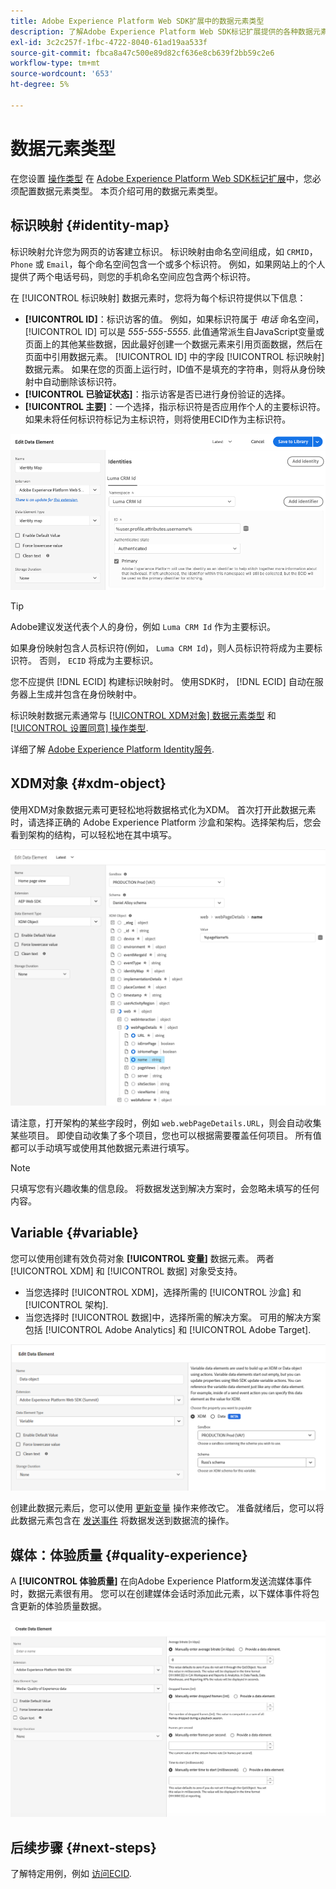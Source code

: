 ```yaml
---
title: Adobe Experience Platform Web SDK扩展中的数据元素类型
description: 了解Adobe Experience Platform Web SDK标记扩展提供的各种数据元素类型。
exl-id: 3c2c257f-1fbc-4722-8040-61ad19aa533f
source-git-commit: fbca8a47c500e89d82cf636e8cb639f2bb59c2e6
workflow-type: tm+mt
source-wordcount: '653'
ht-degree: 5%

---
```



# 数据元素类型

在您设置 [操作类型](action-types.md) 在 [Adobe Experience Platform Web SDK标记扩展](web-sdk-extension-configuration.md)中，您必须配置数据元素类型。 本页介绍可用的数据元素类型。

## 标识映射 {#identity-map}

标识映射允许您为网页的访客建立标识。 标识映射由命名空间组成，如 `CRMID`， `Phone` 或 `Email`，每个命名空间包含一个或多个标识符。 例如，如果网站上的个人提供了两个电话号码，则您的手机命名空间应包含两个标识符。

在 [!UICONTROL 标识映射] 数据元素时，您将为每个标识符提供以下信息：

* **[!UICONTROL ID]**：标识访客的值。 例如，如果标识符属于 _电话_ 命名空间， [!UICONTROL ID] 可以是 _555-555-5555_. 此值通常派生自JavaScript变量或页面上的其他某些数据，因此最好创建一个数据元素来引用页面数据，然后在页面中引用数据元素。 [!UICONTROL ID] 中的字段 [!UICONTROL 标识映射] 数据元素。 如果在您的页面上运行时，ID值不是填充的字符串，则将从身份映射中自动删除该标识符。
* **[!UICONTROL 已验证状态]**：指示访客是否已进行身份验证的选择。
* **[!UICONTROL 主要]**：一个选择，指示标识符是否应用作个人的主要标识符。 如果未将任何标识符标记为主标识符，则将使用ECID作为主标识符。

![显示“编辑数据元素”屏幕的UI图像。](assets/identity-map-data-element.png)

>[!TIP]
>
>Adobe建议发送代表个人的身份，例如 `Luma CRM Id` 作为主要标识。
>
>如果身份映射包含人员标识符(例如， `Luma CRM Id`)，则人员标识符将成为主要标识符。 否则， `ECID` 将成为主要标识。

您不应提供 [!DNL ECID] 构建标识映射时。 使用SDK时， [!DNL ECID] 自动在服务器上生成并包含在身份映射中。

标识映射数据元素通常与 [[!UICONTROL XDM对象] 数据元素类型](#xdm-object) 和 [[!UICONTROL 设置同意] 操作类型](action-types.md#set-consent).

详细了解 [Adobe Experience Platform Identity服务](../../../../identity-service/home.md).

## XDM对象 {#xdm-object}

使用XDM对象数据元素可更轻松地将数据格式化为XDM。 首次打开此数据元素时，请选择正确的 Adobe Experience Platform 沙盒和架构。选择架构后，您会看到架构的结构，可以轻松地在其中填写。

![显示XDM对象结构的UI图像。](assets/XDM-object.png)

请注意，打开架构的某些字段时，例如 `web.webPageDetails.URL`，则会自动收集某些项目。 即使自动收集了多个项目，您也可以根据需要覆盖任何项目。 所有值都可以手动填写或使用其他数据元素进行填写。

>[!NOTE]
>
>只填写您有兴趣收集的信息段。 将数据发送到解决方案时，会忽略未填写的任何内容。

## Variable {#variable}

您可以使用创建有效负荷对象 **[!UICONTROL 变量]** 数据元素。 两者 [!UICONTROL XDM] 和 [!UICONTROL 数据] 对象受支持。

* 当您选择时 [!UICONTROL XDM]，选择所需的 [!UICONTROL 沙盒] 和 [!UICONTROL 架构].
* 当您选择时 [!UICONTROL 数据]中，选择所需的解决方案。 可用的解决方案包括 [!UICONTROL Adobe Analytics] 和 [!UICONTROL Adobe Target].

![显示数据元素选项的标记UI的图像。](assets/variable-data-element.png)

创建此数据元素后，您可以使用 [更新变量](./action-types.md#update-variable) 操作来修改它。 准备就绪后，您可以将此数据元素包含在 [发送事件](./action-types.md#send-event) 将数据发送到数据流的操作。

## 媒体：体验质量 {#quality-experience}

A **[!UICONTROL 体验质量]** 在向Adobe Experience Platform发送流媒体事件时，数据元素很有用。 您可以在创建媒体会话时添加此元素，以下媒体事件将包含更新的体验质量数据。

![显示“创建体验质量数据元素”屏幕的UI图像。](assets/qoe-data-element.png)

## 后续步骤 {#next-steps}

了解特定用例，例如 [访问ECID](accessing-the-ecid.md).
